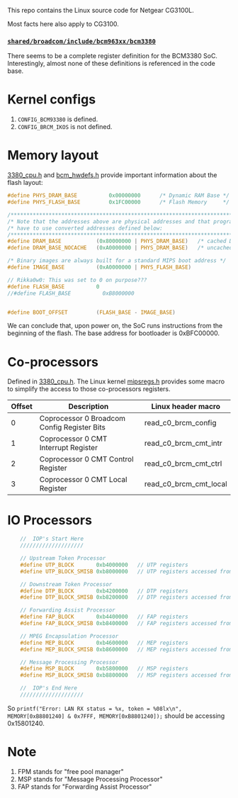 This repo contains the Linux source code for Netgear CG3100L.

Most facts here also apply to CG3100.

### [`shared/broadcom/include/bcm963xx/bcm3380`](shared/broadcom/include/bcm963xx/bcm3380)
There seems to be a complete register definition for the BCM3380 SoC. Interestingly, almost none of these definitions is referenced in the code base.

# Kernel configs
1. `CONFIG_BCM93380` is defined.
2. `CONFIG_BRCM_IKOS` is not defined.

# Memory layout
[3380_cpu.h](shared/opensource/include/bcm963xx/3380_cpu.h) and [bcm_hwdefs.h](shared/opensource/include/bcm963xx/bcm_hwdefs.h) provide important information about the flash layout:

```c
#define PHYS_DRAM_BASE          0x00000000      /* Dynamic RAM Base */
#define PHYS_FLASH_BASE         0x1FC00000      /* Flash Memory     */

/*****************************************************************************/
/* Note that the addresses above are physical addresses and that programs    */
/* have to use converted addresses defined below:                            */
/*****************************************************************************/
#define DRAM_BASE           (0x80000000 | PHYS_DRAM_BASE)   /* cached DRAM */
#define DRAM_BASE_NOCACHE   (0xA0000000 | PHYS_DRAM_BASE)   /* uncached DRAM */

/* Binary images are always built for a standard MIPS boot address */
#define IMAGE_BASE          (0xA0000000 | PHYS_FLASH_BASE)

// Rikka0w0: This was set to 0 on purpose???
#define FLASH_BASE          0
//#define FLASH_BASE          0xB8000000


#define BOOT_OFFSET         (FLASH_BASE - IMAGE_BASE)
```

We can conclude that, upon power on, the SoC runs instructions from the beginning of the flash. The base address for bootloader is 0xBFC00000.

# Co-processors
Defined in [3380_cpu.h](shared/opensource/include/bcm963xx/3380_cpu.h). The Linux kernel [mipsregs.h](https://github.com/torvalds/linux/blob/master/arch/mips/include/asm/mipsregs.h) provides some macro to simplify the access to those co-processors registers.

| Offset | Description                                 | Linux header macro     |
|--------|---------------------------------------------|----------------------- |
| 0      | Coprocessor 0 Broadcom Config Register Bits | read_c0_brcm_config    |
| 1      | Coprocessor 0 CMT Interrupt Register        | read_c0_brcm_cmt_intr  |
| 2      | Coprocessor 0 CMT Control Register          | read_c0_brcm_cmt_ctrl  |
| 3      | Coprocessor 0 CMT Local Register            | read_c0_brcm_cmt_local |

# IO Processors
```c
    //  IOP's Start Here
    ////////////////////

    // Upstream Token Processor
    #define UTP_BLOCK       0xb4000000   // UTP registers
    #define UTP_BLOCK_SMISB 0xb8000000   // UTP registers accessed from the SMISB Mips Bus

    // Downstream Token Processor
    #define DTP_BLOCK       0xb4200000   // DTP registers
    #define DTP_BLOCK_SMISB 0xb8200000   // DTP registers accessed from the SMISB Mips Bus

    // Forwarding Assist Processor
    #define FAP_BLOCK       0xb4400000   // FAP registers
    #define FAP_BLOCK_SMISB 0xb8400000   // FAP registers accessed from the SMISB Mips Bus

    // MPEG Encapsulation Processor
    #define MEP_BLOCK       0xb4600000   // MEP registers
    #define MEP_BLOCK_SMISB 0xb8600000   // MEP registers accessed from the SMISB Mips Bus

    // Message Processing Processor
    #define MSP_BLOCK       0xb5800000   // MSP registers
    #define MSP_BLOCK_SMISB 0xb8800000   // MSP registers accessed from the SMISB Mips Bus

    //  IOP's End Here
    ////////////////////
```

So `printf("Error: LAN RX status = %x, token = %08lx\n", MEMORY[0xB8801240] & 0x7FFF, MEMORY[0xB8801240]);` should be accessing 0x15801240.

# Note
1. FPM stands for "free pool manager"
2. MSP stands for "Message Processing Processor"
3. FAP stands for "Forwarding Assist Processor"
